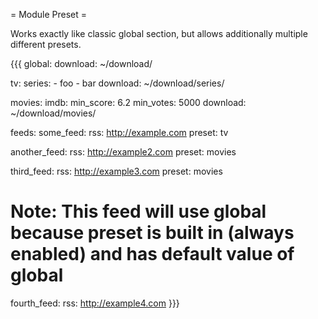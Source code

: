 = Module Preset =

Works exactly like classic global section, but allows additionally multiple different presets.

{{{
global:
  download: ~/download/

tv:
  series:
    - foo
    - bar
  download: ~/download/series/

movies:
  imdb:
    min_score: 6.2
    min_votes: 5000
  download: ~/download/movies/

feeds:
  some_feed:
    rss: http://example.com
    preset: tv

  another_feed:
    rss: http://example2.com
    preset: movies

  third_feed:
    rss: http://example3.com
    preset: movies

  # Note: This feed will use global because preset is built in (always enabled) and has default value of global
  fourth_feed:
    rss: http://example4.com
}}}